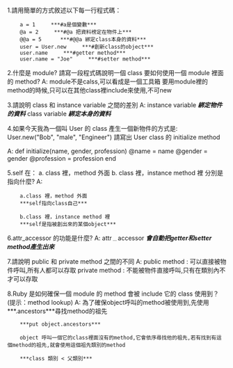 1.請用簡單的方式敘述以下每一行程式碼：
  
        a = 1     ***#a是個變數***
        @a = 2     ***#@a 把資料榜定在物件上***
        @@a = 5      ***#@@a 綁定class本身的資料***
        user = User.new     ***#創新class的object***
        user.name     ***#getter method***
        user.name = "Joe"     ***#setter method***


2.什麼是 module? 請寫一段程式碼說明一個 class 要如何使用一個 module 裡面的 method?
A:
        module不是calss,可以看成是一個工具箱
        要用module裡的method的時候,只可以在其他class裡include來使用,不可new


3.請說明 class 和 instance variable 之間的差別
A:
        instance variable ***綁定物件的資料***
        class variable ***綁定本身的資料***


4.如果今天我為一個叫 User 的 class 產生一個新物件的方式是:
   User.new("Bob", "male", "Engineer")
   請寫出 User class 的 initialize method

   A:
        def initialize(name, gender, profession)
	        @name = name
	        @gender = gender
	        @profession = profession
        end


5.self 在： a. class 裡，method 外面 b. class 裡，instance method 裡 分別是指向什麼?
A:

        a.class 裡，method 外面
        ***self指向class自己***
        
        b.class 裡，instance method 裡
        ***self是指被創出來的某個object***


6.attr_accessor 的功能是什麼?
A:
        attr﹍accessor ***會自動把getter和setter method產生出來***

7.請說明 public 和 private method 之間的不同
A:
        public method  :  可以直接被物件呼叫,所有人都可以存取
        private method  :  不能被物件直接呼叫,只有在類別內不才可以存取


8.Ruby 是如何確保一個 module 的 method 會被 include 它的 class 使用到？ (提示：method lookup)
A:
        為了確保object呼叫的method被使用到,先使用***.ancestors***尋找method的祖先
   
        ***put object.ancestors***
        
        object 呼叫一個它的class裡面沒有的method,它會依序尋找他的祖先,若有找到有這個method的祖先,就會使用這個祖先類別的method
        
        ***class 類別 < 父類別***